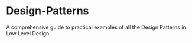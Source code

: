# Design-Patterns
A comprehensive guide to practical examples of all the Design Patterns in Low Level Design.
